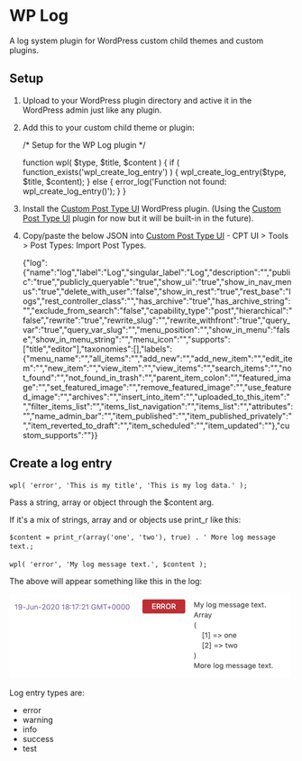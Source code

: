 # WP Log
A log system plugin for WordPress custom child themes and custom plugins.


## Setup
1. Upload to your WordPress plugin directory and active it in the WordPress admin just like any plugin. 
2. Add this to your custom child theme or plugin:
    
    /* Setup for the WP Log plugin */
    
    function wpl( $type, $title, $content ) {
        if ( function_exists('wpl_create_log_entry') ) {
            wpl_create_log_entry($type, $title, $content);
        }
        else {
            error_log('Function not found: wpl_create_log_entry()');
        }
    }
    
3. Install the [Custom Post Type UI](https://wordpress.org/plugins/custom-post-type-ui/) WordPress plugin. (Using the [Custom Post Type UI](https://wordpress.org/plugins/custom-post-type-ui/) plugin for now but it will be built-in in the future).

4. Copy/paste the below JSON into [Custom Post Type UI](https://wordpress.org/plugins/custom-post-type-ui/) - CPT UI > Tools > Post Types: Import Post Types.

    {"log":{"name":"log","label":"Log","singular_label":"Log","description":"","public":"true","publicly_queryable":"true","show_ui":"true","show_in_nav_menus":"true","delete_with_user":"false","show_in_rest":"true","rest_base":"logs","rest_controller_class":"","has_archive":"true","has_archive_string":"","exclude_from_search":"false","capability_type":"post","hierarchical":"false","rewrite":"true","rewrite_slug":"","rewrite_withfront":"true","query_var":"true","query_var_slug":"","menu_position":"","show_in_menu":"false","show_in_menu_string":"","menu_icon":"","supports":["title","editor"],"taxonomies":[],"labels":{"menu_name":"","all_items":"","add_new":"","add_new_item":"","edit_item":"","new_item":"","view_item":"","view_items":"","search_items":"","not_found":"","not_found_in_trash":"","parent_item_colon":"","featured_image":"","set_featured_image":"","remove_featured_image":"","use_featured_image":"","archives":"","insert_into_item":"","uploaded_to_this_item":"","filter_items_list":"","items_list_navigation":"","items_list":"","attributes":"","name_admin_bar":"","item_published":"","item_published_privately":"","item_reverted_to_draft":"","item_scheduled":"","item_updated":""},"custom_supports":""}}


## Create a log entry 

    wpl( 'error', 'This is my title', 'This is my log data.' );

Pass a string, array or object through the $content arg.
    
If it's a mix of strings, array and or objects use print_r like this:
    
    $content = print_r(array('one', 'two'), true) . ' More log message text.;
    
    wpl( 'error', 'My log message text.', $content );
    

The above will appear something like this in the log:

![WPL error screenshot](wpl-error-readme-screenshot.png "WPL error screenshot")

Log entry types are:
 - error
 - warning
 - info
 - success
 - test
